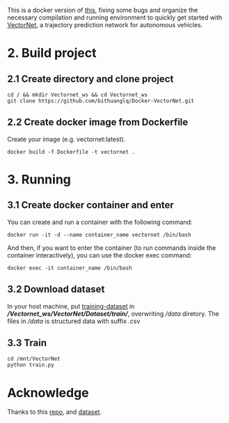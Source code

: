 This is a docker version of [this](https://github.com/Liang-ZX/VectorNet), fixing some bugs and 
organize the necessary compilation and running environment to quickly get started with [VectorNet](https://arxiv.org/pdf/2005.04259.pdf), a trajectory prediction network for autonomous vehicles.




# 2. Build project
## 2.1 Create directory and clone project
```
cd / && mkdir Vectornet_ws && cd Vectornet_ws
git clone https://github.com/bithuanglq/Docker-VectorNet.git
```

## 2.2 Create docker image from Dockerfile
Create your image (e.g. vectornet:latest).
```
docker build -f Dockerfile -t vectornet .
```

# 3. Running
## 3.1 Create docker container and enter
You can create and run a container with the following command:
```
docker run -it -d --name container_name vectornet /bin/bash
```

And then, if you want to enter the container (to run commands inside the container interactively), you can use the docker exec command:
```
docker exec -it container_name /bin/bash
```

## 3.2 Download dataset
In your host machine, put [training-dataset](https://s3.amazonaws.com/argoai-argoverse/forecasting_train_v1.1.tar.gz) in ___/Vectornet_ws/VectorNet/Dataset/train/___, overwriting _/data_ diretory.
The files in _/data_ is structured data with suffix .csv


## 3.3 Train
```
cd /mnt/VectorNet 
python train.py
```



# Acknowledge
Thanks to this [repo](https://github.com/Liang-ZX/VectorNet), and [dataset](https://github.com/argoverse/argoverse-api).
